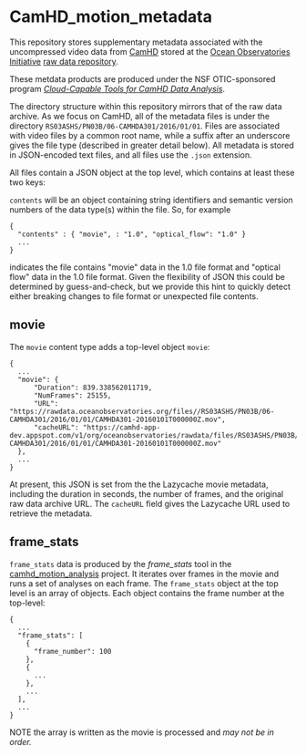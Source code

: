 # CamHD_motion_metadata

This repository stores supplementary metadata associated with the uncompressed video data from [CamHD](http://www.interactiveoceans.washington.edu/story/High_Definition_Video_Camera) stored at the [Ocean Observatories Initiative](http://oceanobservatories.org/) [raw data repository](https://rawdata.oceanobservatories.org/files/).

These metdata products are produced under the NSF OTIC-sponsored program [_Cloud-Capable Tools for CamHD Data Analysis_](https://camhd-analysis.github.io/public-www/).

The directory structure within this repository mirrors that of the raw data archive.  As we focus on CamHD, all of the metadata files is under the directory `RS03ASHS/PN03B/06-CAMHDA301/2016/01/01`.   Files are associated with video files by a common root name, while a suffix after an underscore gives the file type (described in greater detail below).  All metadata is stored in JSON-encoded text files, and all files use the `.json` extension.   

All files contain a JSON object at the top level, which contains at least these two keys:

`contents` will be an object containing string identifiers and semantic version numbers of the data type(s) within the file.  So, for example

```
{
  "contents" : { "movie", : "1.0", "optical_flow": "1.0" }
  ...
}
```

indicates the file contains "movie" data in the 1.0 file format and  "optical flow" data in the 1.0 file format.   Given the flexibility of JSON this could be determined by guess-and-check, but we provide this hint to quickly detect either breaking changes to file format or unexpected file contents.


## movie

The `movie` content type adds a top-level object `movie`:

```
{
  ...
  "movie": {
      "Duration": 839.338562011719,
      "NumFrames": 25155,
      "URL": "https://rawdata.oceanobservatories.org/files//RS03ASHS/PN03B/06-CAMHDA301/2016/01/01/CAMHDA301-20160101T000000Z.mov",
      "cacheURL": "https://camhd-app-dev.appspot.com/v1/org/oceanobservatories/rawdata/files/RS03ASHS/PN03B/06-CAMHDA301/2016/01/01/CAMHDA301-20160101T000000Z.mov"
  },
  ...
}
```

At present, this JSON is set from the the Lazycache movie metadata, including the duration in seconds, the number of frames, and the original raw data archive URL.   The `cacheURL` field gives the Lazycache URL used to retrieve the metadata.

## frame_stats

``frame_stats`` data is produced by the _frame_stats_ tool in the [camhd_motion_analysis](https://github.com/CamHD-Analysis/camhd_motion_analysis) project.  It iterates over frames in the movie and runs a set of analyses on each frame.    The `frame_stats` object at the top level is an array of objects.   Each object contains the frame number at the top-level:

```
{
  ...
  "frame_stats": [
    {
      "frame_number": 100
    },
    {
      ...
    },
    ...
  ],
  ...
}
```

NOTE the array is written as the movie is processed and _may not be in order._
